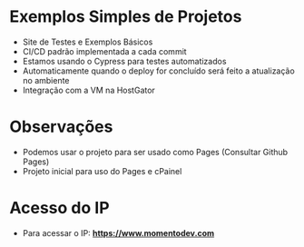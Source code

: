 # Exemplos Simples de Projetos

* Site de Testes e Exemplos Básicos
* CI/CD padrão implementada a cada commit
* Estamos usando o Cypress para testes automatizados
* Automaticamente quando o deploy for concluído será feito a atualização no ambiente
* Integração com a VM na HostGator

# Observações

* Podemos usar o projeto para ser usado como Pages (Consultar Github Pages)
* Projeto inicial para uso do Pages e cPainel

# Acesso do IP

* Para acessar o IP: **https://www.momentodev.com**